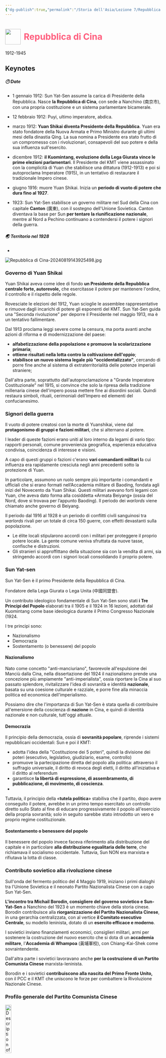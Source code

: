 ```yaml
---
{"dg-publish":true,"permalink":"/Storia dell'Asia/Lezione 7/Repubblica di Cina/"}
---
```


<h1 style="color:#ff5d7d; display: flex; align-items: center;">
  <img src="D:\Obsidian\Frichettoni\Repubblica di Cina-20240817205310489.png" width="50" height="50" style="margin-right: 10px;">
  Repubblica di Cina
</h1>

1912-1945


## Keynotes

##### 🕐 Date 
- 1 gennaio 1912: Sun Yat-Sen assume la carica di Presidente della Repubblica. Nasce **la Repubblica di Cina**, con sede a Nanchino (南京市), con una propria costituzione e un sistema parlamentare bicamerale.

- 12 febbraio 1912: Puyi, ultimo imperatore, abdica.

- marzo 1912: **Yuan Shikai diventa Presidente della Repubblica**. Yuan era stato fondatore della Nuova Armata e Primo Ministro durante gli ultimi mesi della dinastia Qing. La sua nomina a Presidente era stato frutto di un compromesso con i rivoluzionari, consapevoli del suo potere e della sua influenza sull'esercito.

- dicembre 1912: **il Kuomintang, evoluzione della Lega Giurata  vince le prime elezioni parlamentari**. Il Presidente del KMT viene assassinato con la complicità di Yuan che stabilisce una dittatura (1912-1913) e poi si autoproclama Imperatore (1915), in un tentativo di restaurare il tradizionale Impero cinese.

- giugno 1916: muore Yuan Shikai. Inizia un **periodo di vuoto di potere che dura fino al 1927**.

- 1923: Sun Yat-Sen stabilisce un governo militare nel Sud della Cina con capitale **Canton** (廣東), con il sostegno dell'Unione Sovietica. Canton diventava la base per Sun **per tentare la riunificazione nazionale**, mentre al Nord a Pechino continuano a contendersi il potere i signori della guerra.


##### 🌏 Territorio nel 1928 
-

![Repubblica di Cina-20240819143925498.jpg](/img/user/Frichettoni/Repubblica%20di%20Cina-20240819143925498.jpg)
### Governo di Yuan Shikai

Yuan Shikai aveva come idee di fondo **un Presidente della Repubblica centrale forte, autorevole,** che esercitasse il potere per mantenere l'ordine, il controllo e il rispetto delle regole.

Rovesciate le elezioni del 1912, Yuan scioglie le assemblee rappresentative e rimuove dagli incarichi di potere gli esponenti del KMT. Sun Yat-Sen guida una "Seconda rivoluzione" per deporre il Presidente nel maggio 1913, ma è un tentativo fallimentare.

Dal 1913 proclama leggi severe come la censura, ma porta avanti anche azioni di riforma e di modernizzazione del paese: 
- **alfabetizzazione della popolazione e promuove la scolarizzazione primaria**;
- **ottiene risultati nella lotta contro la coltivazione dell'oppio**;
- **stabilisce un nuovo sistema legale** **più "occidentalizzato"**, cercando di porre fine anche al sistema di extraterritorialità delle potenze  imperiali straniere; 

Dall'altra parte, soprattutto dall'autoproclamazione a "Grande Imperatore Costituzionale" nel 1915, si convince che solo la ripresa della tradizione millenaria cinese dell'impero possa mettere fine ai disordini sociali. Quindi restaura simboli, rituali, cerimoniali dell'Impero ed elementi del confucianesimo.

### Signori della guerra

 Il vuoto di potere creatosi con la morte di Yuanshikai, viene dal **protagonismo di gruppi e fazioni militari**, che si alternano al potere.

I  leader di queste fazioni erano uniti al loro interno da legami di vario tipo: rapporti personali, comune provenienza geografica, esperienza educativa condivisa, coincidenza di interesse e visioni. 

A capo di questi gruppi o fazioni c'erano **vari comandanti militari l**a cui influenza era rapidamente cresciuta negli anni precedenti sotto la protezione di Yuan. 

In particolare, assumono un ruolo sempre più importante i comandanti e ufficiali che si erano formati nell’Accademia militare di Baoding, fondata agli inizi del Novecento da Yuan Shikai.
Questi militari avevano  forti legami con Yuan, che aveva dato forma alla cosiddetta «Armata Beiyang» (ossia del Nord, dove si trovava per l’appunto Baoding). Il periodo dei *warlords* viene chiamato anche governo di Beiyang.

Il periodo dal 1916 al 1928 è un periodo di conflitti civili sanguinosi tra *warlords*  rivali per un totale di circa 150 guerre, con effetti devastanti sulla popolazione.

- Le élite locali stipularono accordi con i militari per proteggere il proprio potere locale. La gente comune veniva sfruttata da nuove tasse, confische e distruzioni. 
- Gli stranieri si approffittano della situazione sia con la vendita di armi, sia stringendo accordi con i signori locali consolidando il proprio potere.


### Sun Yat-sen

Sun Yat-Sen è il primo Presidente della Repubblica di Cina.

Fondatore della Lega Giurata o Lega Unita (中國同盟會).

Un contributo ideologico fondamentale di Sun Yat-Sen sono stati **i Tre Principi del Popolo** elaborati tra il 1905 e il 1924 in 16 lezioni, adottati dal Kuomintang come base ideologica durante il Primo Congresso Nazionale (1924.

I tre principi sono:
- Nazionalismo  
- Democrazia 
- Sostentamento (o benessere) del popolo 

#### Nazionalismo

Nato come concetto "anti-manciuriano", favorevole all'espulsione dei Manciù dalla Cina, nella dissertazione del 1924 il nazionalismo prende una concezione più ampiamente "anti-imperialista", ossia riportare la Cina al suo passato splendore, rivitalizzare l'idea di sovranità e identità **nazionale**, basata su una coesione culturale e razziale, e porre fine alla minaccia politica ed economica dell'imperialismo.

Possiamo dire che l'importanza di Sun Yat-Sen è stata quella di contribuire all'emersione della coscienza di **nazione** in Cina, e quindi di identità nazionale e non culturale, tutt'oggi attuale.

#### Democrazia

Il principio della democrazia, ossia di **sovranità popolare**, riprende i sistemi repubblicani occidentali:
Sun e poi il KMT:
- adotta l'idea della "Costituzione dei 5 poteri", quindi la divisione dei poteri (esecutivo, legislativo, giudiziario, esame, controllo)
- promuove la partecipazione diretta del popolo alla politica: attraverso il suffragio universale, il diritto di revoca degli eletti, il diritto all'iniziativa e il diritto al referendum
- garantisce **la libertà di espressione, di assembramento, di pubblicazione, di movimento, di coscienza**.
- 
Tuttavia, il principio della «**tutela politica**» stabiliva che il partito, dopo avere conseguito il potere, avrebbe in un primo tempo esercitato un controllo diretto sullo Stato al fine di educare progressivamente il popolo all'esercizio della propria sovranità; solo in seguito sarebbe stato introdotto un vero e proprio regime costituzionale.

#### Sostentamento o benessere del popolo

Il benessere del popolo invece faceva riferimento alla distribuzione del capitale e in particolare **alla distribuzione egualitaria delle terre**, che richiamava il socialismo occidentale. Tuttavia, Sun NON era marxista e rifiutava la lotta di classe.


###  Contributo sovietico alla rivoluzione cinese 

Sull'onda del fermento politico del 4 Maggio 1919, iniziano i primi dialoghi tra l'Unione Sovietica e il neonato Partito Nazionalista Cinese con a capo Sun Yat-Sen. 

**L'incontro tra Michail Borodin, consigliere del governo sovietico e Sun-Yat-Sen** a Nanchino del 1923 è un momento chiave della storia cinese. Borodin contribuisce alla **riorganizzazione del Partito Nazionalista Cinese**, in una gerarchia centralizzata, con al vertice **il Comitato esecutivo Centrale**, su modello leninista, dotato di un **esercito efficace e moderno**.  

I sovietici inviano finanziamenti economici, consiglieri militari, armi per sostenere la costruzione del nuovo esercito che si dota di un **accademia militare**, l'**Accademia di Whampoa** (黃埔軍校), con Chiang-Kai-Shek come sovraintendente.

Dall'altra parte i sovietici lavoravano anche **per la costruzione di un Partito Comunista Cinese** marxista-leninista.

Borodin e i sovietici **contribuiscono alla nascita del Primo Fronte Unito,** con il PCC e il KMT che uniscono le forze per combattere la Rivoluzione Nazionale Cinese.

 

### Profilo generale del Partito Comunista Cinese  

<img src="https://i.imgur.com/84LHtlh.png" alt="Description of the image" style="width: 20%; height: auto;">

- Fondato nel 1921 da 李大釗 (Li Dazhao) e 陳獨秀 (Chen Duxiu).
- 毛澤東 (Mao Zedong) e 劉少奇 (Liu Shaoqi) sono tra i giovani membri del PCC che organizzano azioni sindacali negli anni 20;
- Il Partito Comunista si allea con il Kuomintang nel Primo Fronte Unito (1922), durante la Spedizione del Nord, fino all'inizio delle campagne violente del KMT dal 1927 contro i comunisti, che li costringono alla clandestinità;
- Tra il 1927 e il 1949 vi è uno scontro diretto e continuo tra il PCC e il KMT con una cooperazione limitata durante la II Guerra Sino-Giapponese nel **Secondo Fronte Unito (1937-1945)**. Nel secondo dopoguerra scoppia la **Guerra civile cinese**, e nel 1949 il PCC esce vittorioso.
- Dal 1949 il PCC **governa la Repubblica Popolare Cinese come Partito unico**.

### Profilo generale del Kuomintang

<img src="https://i.imgur.com/8nxv5TO.png" alt="Taiwan" width="30%">

 
- Fondato nel 1912 sulla base dei Tre principi del popolo di Sun Yat-sen;
- Dopo la morte di Sun (1925) Wang Jingwei e Hu Hanmin assumono la guida del KMT;
- Chiang Kai-shek diventa il leader del KMT (1926),
- Il governo repubblicano è guidato dal KMT come partito unico nel decennio di Nanchino (1928-1937) 
- • Dal 1949 al 2000 il KMT ha governato la Repubblica di Cina a Taiwan, in una dittatura mono-partitica sotto Chiang Kai-Shek fino alla sua morte nel 1987, con le prime elezioni libere tenute nel 1996

### Chiang Kai-shek

- Comandante dell’Accademia Militare di Whampoa（黃埔軍校）
- Leader del **KMT** dal 1926 dopo la morte di Sun
- Presidente della Repubblica di Cina:
	- 1928-1949, Cina "mainland" (中国大陸), 
	- 1949-1987 ✝,  Taiwan

#### Elementi ideologici
- Promotore e ispiratore di un ideologia nazionalista, con elementi che vanno verso il fascismo, soprattutto nella *Blue Shirt Society* (藍衣社) come il  corporativismo 

#### Sviluppo industriale e modernizzazione
- The new government of the Republic of China also had highly ambitious plans for the rapid development of a modern, industrialized, and technologically advanced Chinese nation. Through funding by the National Economic Council, a network of modern motorways, railways, and air transportation links was rapidly expanded. Science and engineering were energetically promoted. But, again, the actual results fell far short of the hopes. 
(Nationalist China.” In _A History of East Asia_. Cambridge University Press, 2017.)

#### Internalizzazione
-  Il governo di Chiang a Nanchino è caratterizzato da un processo di internalizzazione e apertura agli stranieri, come esemplificata dalla metropoli di **Shanghai** 上海.





